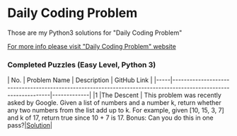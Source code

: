 # Daily Coding Problem

Those are my Python3 solutions for "Daily Coding Problem"

[For more info please visit "Daily Coding Problem" website](https://www.dailycodingproblem.com)

### Completed Puzzles (Easy Level, Python 3)

| No. | Problem Name | Description                                                                                                   | GitHub Link |
|-----|-----------------------------------------------------------------------------------------------------------------|-------------|
|1    |The Descent | This problem was recently asked by Google.
Given a list of numbers and a number k, return whether any two numbers from the list add up to k.
For example, given [10, 15, 3, 7] and k of 17, return true since 10 + 7 is 17.
Bonus: Can you do this in one pass?|[Solution](https://github.com/ikostan/CodinGame/blob/master/CLASSIC_PUZZLE_EASY/THE_DESCENT.py)|






